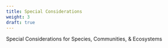 ```yaml
---
title: Special Considerations
weight: 3
draft: true
---
```


Special Considerations for Species, Communities, & Ecosystems 
